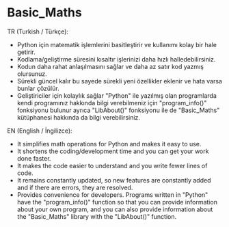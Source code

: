 # Basic_Maths

TR (Turkish / Türkçe):

* Python için matematik işlemlerini basitleştirir ve kullanımı kolay bir hale getirir.
* Kodlama/geliştirme süresini kısaltır işlerinizi daha hızlı halledebilirsiniz.
* Kodun daha rahat anlaşılmasını sağlar ve daha az satır kod yazmış olursunuz.
* Sürekli güncel kalır bu sayede sürekli yeni özellikler eklenir ve hata varsa bunlar çözülür.
* Geliştiriciler için kolaylık sağlar "Python" ile yazılmış olan programlarda kendi programınız hakkında bilgi verebilmeniz için "program_info()" fonksiyonu bulunur ayrıca "LibAbout()" fonksiyonu ile de "Basic_Maths" kütüphanesi hakkında da bilgi verebilirsiniz.

EN (English / İngilizce):

* It simplifies math operations for Python and makes it easy to use.
* It shortens the coding/development time and you can get your work done faster.
* It makes the code easier to understand and you write fewer lines of code.
* It remains constantly updated, so new features are constantly added and if there are errors, they are resolved.
* Provides convenience for developers. Programs written in "Python" have the "program_info()" function so that you can provide information about your own program, and you can also provide information about the "Basic_Maths" library with the "LibAbout()" function.